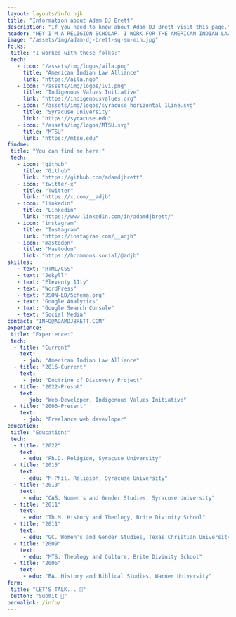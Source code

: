```yaml
---
layout: layouts/info.njk
title: "Information about Adam DJ Brett"
description: "If you need to know about Adam DJ Brett visit this page."
header: "HEY I’M A RELIGION SCHOLAR. I WORK FOR THE AMERICAN INDIAN LAW ALLIANCE AND ALSO ON INDIGENOUS VALUES INITIATIVE THE DOCTRINE OF DISCOVERY PROJECT. WHEN I'M NOT TEACHING OR CODING I'M PLAYING DUNGEONS & DRAGONS OR WATCHING LACROSSE."
image: "/assets/img/adam-dj-brett-sq-sm-min.jpg"
folks: 
 title: "I worked with these folks:"
 tech: 
   - icon: "/assets/img/logos/aila.png"
     title: "American Indian Law Alliance"
     link: "https://aila.ngo"
   - icon: "/assets/img/logos/ivi.png"
     title: "Indigenous Values Initiative"
     link: "https://indigenousvalues.org"
   - icon: "/assets/img/logos/syracuse_horizontal_1Line.svg"
     title: "Syracuse University"
     link: "https://syracuse.edu"
   - icon: "/assets/img/logos/MTSU.svg"
     title: "MTSU"
     link: "https://mtsu.edu"
findme: 
 title: "You can find me here:"
 tech: 
   - icon: "github"
     title: "Github"
     link: "https://github.com/adamdjbrett"
   - icon: "twitter-x"
     title: "Twitter"
     link: "https://x.com/__adjb"
   - icon: "linkedin"
     title: "Linkedin"
     link: "https://www.linkedin.com/in/adamdjbrett/"
   - icon: "instagram"
     title: "Instagram"
     link: "https://instagram.com/__adjb"
   - icon: "mastodon"
     title: "Mastodon"
     link: "https://hcommons.social/@adjb"
skilles: 
   - text: "HTML/CSS"
   - text: "Jekyll"
   - text: "Eleventy 11ty"
   - text: "WordPress"
   - text: "JSON-LD/Schema.org"
   - text: "Google Analytics"
   - text: "Google Search Console"
   - text: "Social Media"
contact: "INFO@ADAMDJBRETT.COM"
experience:
 title: "Experience:"
 tech: 
  - title: "Current"
    text: 
     - job: "American Indian Law Alliance" 
  - title: "2016-Current"
    text: 
     - job: "Doctrine of Discovery Project" 
  - title: "2022-Presnt"
    text: 
     - job: "Web-Developer, Indigenous Values Initiative" 
  - title: "2006-Present"
    text: 
     - job: "Freelance web devevloper"
education:
 title: "Education:"
 tech: 
  - title: "2022"
    text: 
     - edu: "Ph.D. Religion, Syracuse University"
  - title: "2015"
    text: 
     - edu: "M.Phil. Religion, Syracuse University"   
  - title: "2013"
    text: 
     - edu: "CAS. Women's and Gender Studies, Syracuse University"  
  - title: "2011"
    text: 
     - edu: "Th.M. History and Theology, Brite Divinity School"  
  - title: "2011"
    text: 
     - edu: "GC. Women's and Gender Studies, Texas Christian University"  
  - title: "2009"
    text: 
     - edu: "MTS. Theology and Culture, Brite Divinity School"       
  - title: "2006"
    text: 
     - edu: "BA. History and Biblical Studies, Warner University"
form: 
 title: "LET'S TALK... 💬"
 button: "Submit 🚀"
permalink: /info/
---
```

